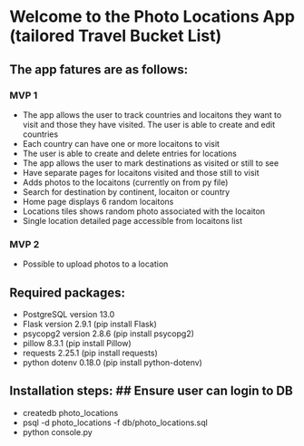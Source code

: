 
# Welcome to the Photo Locations App (tailored Travel Bucket List) #



## The app fatures are as follows: ##              
### MVP 1 ###               
* The app allows the user to track countries and locaitons they want to visit and those they have visited.  The user is able to create and edit countries
* Each country can have one or more locaitons to visit 
* The user is able to create and delete entries for locations 
* The app allows the user to mark destinations as visited or still to see  
* Have separate pages for locaitons visited and those still to visit
* Adds photos to the locaitons (currently on from py file)
* Search for destination by continent, locaiton or country
* Home page displays 6 random locaitons
* Locations tiles shows random photo associated with the locaiton
* Single location detailed page accessible from locaitons list

### MVP 2 ###  
* Possible to upload photos to a location

## Required packages: ## 
* PostgreSQL version 13.0
* Flask version 2.9.1 (pip install Flask)
* psycopg2 version 2.8.6 (pip install psycopg2)
* pillow 8.3.1 (pip install Pillow)
* requests 2.25.1 (pip install requests)
* python dotenv 0.18.0 (pip install python-dotenv)

## Installation steps: ## Ensure user can login to DB
* createdb photo_locations
* psql -d photo_locations -f db/photo_locations.sql
* python console.py